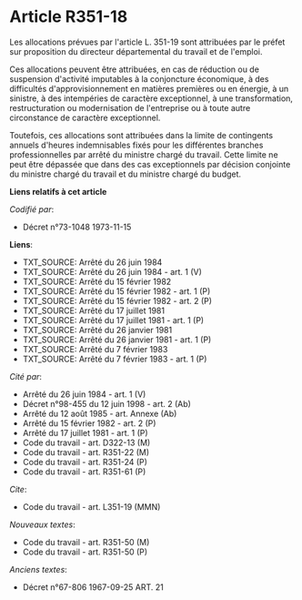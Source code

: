 # Article R351-18

Les allocations prévues par l'article L. 351-19 sont attribuées par le préfet sur proposition du directeur départemental du
travail et de l'emploi.

Ces allocations peuvent être attribuées, en cas de réduction ou de suspension d'activité imputables à la conjoncture
économique, à des difficultés d'approvisionnement en matières premières ou en énergie, à un sinistre, à des intempéries de
caractère exceptionnel, à une transformation, restructuration ou modernisation de l'entreprise ou à toute autre circonstance
de caractère exceptionnel.

Toutefois, ces allocations sont attribuées dans la limite de contingents annuels d'heures indemnisables fixés pour les
différentes branches professionnelles par arrêté du ministre chargé du travail. Cette limite ne peut être dépassée que dans
des cas exceptionnels par décision conjointe du ministre chargé du travail et du ministre chargé du budget.

**Liens relatifs à cet article**

_Codifié par_:

  - Décret n°73-1048 1973-11-15

**Liens**:

  - TXT_SOURCE: Arrêté du 26 juin 1984
  - TXT_SOURCE: Arrêté du 26 juin 1984 - art. 1 (V)
  - TXT_SOURCE: Arrêté du 15 février 1982
  - TXT_SOURCE: Arrêté du 15 février 1982 - art. 1 (P)
  - TXT_SOURCE: Arrêté du 15 février 1982 - art. 2 (P)
  - TXT_SOURCE: Arrêté du 17 juillet 1981
  - TXT_SOURCE: Arrêté du 17 juillet 1981 - art. 1 (P)
  - TXT_SOURCE: Arrêté du 26 janvier 1981
  - TXT_SOURCE: Arrêté du 26 janvier 1981 - art. 1 (P)
  - TXT_SOURCE: Arrêté du 7 février 1983
  - TXT_SOURCE: Arrêté du 7 février 1983 - art. 1 (P)

_Cité par_:

  - Arrêté du 26 juin 1984 - art. 1 (V)
  - Décret n°98-455 du 12 juin 1998 - art. 2 (Ab)
  - Arrêté du 12 août 1985 - art. Annexe (Ab)
  - Arrêté du 15 février 1982 - art. 2 (P)
  - Arrêté du 17 juillet 1981 - art. 1 (P)
  - Code du travail - art. D322-13 (M)
  - Code du travail - art. R351-22 (M)
  - Code du travail - art. R351-24 (P)
  - Code du travail - art. R351-61 (P)

_Cite_:

  - Code du travail - art. L351-19 (MMN)

_Nouveaux textes_:

  - Code du travail - art. R351-50 (M)
  - Code du travail - art. R351-50 (P)

_Anciens textes_:

  - Décret n°67-806 1967-09-25 ART. 21
